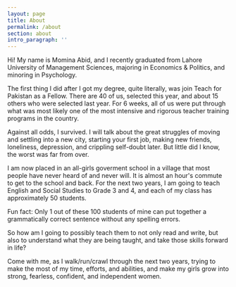 ```yaml
---
layout: page
title: About
permalink: /about
section: about
intro_paragraph: ''
---
```

Hi! My name is Momina Abid, and I recently graduated from Lahore University of Management Sciences, majoring in Economics & Politics, and minoring in Psychology.

The first thing I did after I got my degree, quite literally, was join Teach for Pakistan as a Fellow. There are 40 of us, selected this year, and about 15 others who were selected last year. For 6 weeks, all of us were put through what was most likely one of the most intensive and rigorous teacher training programs in the country.

Against all odds, I survived. I will talk about the great struggles of moving and settling into a new city, starting your first job, making new friends, loneliness, depression, and crippling self-doubt later. But little did I know, the worst was far from over.

I am now placed in an all-girls goverment school in a village that most people have never heard of and never will. It is almost an hour's commute to get to the school and back. For the next two years, I am going to teach English and Social Studies to Grade 3 and 4, and each of my class has approximately 50 students.

Fun fact: Only 1 out of these 100 students of mine can put together a grammatically correct sentence without any spelling errors.

So how am I going to possibly teach them to not only read and write, but also to understand what they are being taught, and take those skills forward in life?

Come with me, as I walk/run/crawl through the next two years, trying to make the most of my time, efforts, and abilities, and make my girls grow into strong, fearless, confident, and independent women.
